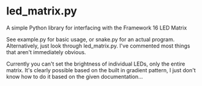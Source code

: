 # led_matrix.py
A simple Python library for interfacing with the Framework 16 LED Matrix

See example.py for basic usage, or snake.py for an actual program.
Alternatively, just look through led_matrix.py. I've commented most things that aren't immediately obvious.

Currently you can't set the brightness of individual LEDs, only the entire matrix. It's clearly possible based on the built in gradient pattern, I just don't know how to do it based on the given documentation... 

